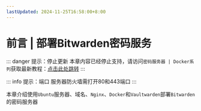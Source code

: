```yaml
---
lastUpdated: 2024-11-25T16:58:00+8:00
---
```


# 前言 | 部署Bitwarden密码服务

::: danger 提示：停止更新
本章内容已经停止支持，请访问```密码服务器 | Docker系列```获取最新教程：[点击此处跳转](/DockerSeries/Vaultwarden)
:::

::: info 提示：端口
服务器防火墙需打开80和443端口
:::

本章介绍使用```Ubuntu```服务器、域名、```Nginx```、```Docker```和```Vaultwarden```部署```Bitwarden```的密码服务器
